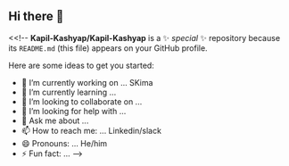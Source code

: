 ## Hi there 👋

<<!--
**Kapil-Kashyap/Kapil-Kashyap** is a ✨ _special_ ✨ repository because its `README.md` (this file) appears on your GitHub profile.
  
Here are some ideas to get you started:

- 🔭 I’m currently working on ... SKima
- 🌱 I’m currently learning ...
- 👯 I’m looking to collaborate on ...
- 🤔 I’m looking for help with ...
- 💬 Ask me about ...
- 📫 How to reach me: ... Linkedin/slack
- 😄 Pronouns: ... He/him
- ⚡ Fun fact: ...
-->
